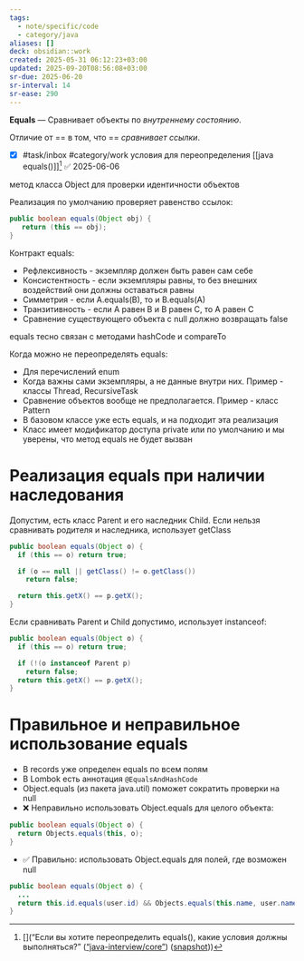 ```yaml
---
tags:
  - note/specific/code
  - category/java
aliases: []
deck: obsidian::work
created: 2025-05-31 06:12:23+03:00
updated: 2025-09-20T08:56:08+03:00
sr-due: 2025-06-20
sr-interval: 14
sr-ease: 290
---
```


**Equals**
—
Сравнивает объекты по *внутреннему состоянию*.

Отличие от == в том, что == *сравнивает ссылки*.

- [x] #task/inbox #category/work условия для переопределения [[java equals()]][^1] ✅ 2025-06-06

метод класса Object для проверки идентичности объектов

Реализация по умолчанию проверяет равенство ссылок:
```java
public boolean equals(Object obj) {
   return (this == obj);
}

```

Контракт equals:
- Рефлексивность - экземпляр должен быть равен сам себе
- Консистентность - если экземпляры равны, то без внешних воздействий они должны оставаться равны
- Симметрия - если A.equals(B), то и B.equals(A)
- Транзитивность - если А равен В и В равен С, то А равен С
- Сравнение существующего объекта с null должно возвращать false

equals тесно связан с методами hashCode и compareTo

Когда можно не переопределять equals:
- Для перечислений enum
- Когда важны сами экземпляры, а не данные внутри них. Пример - классы Thread, RecursiveTask
- Сравнение объектов вообще не предполагается. Пример - класс Pattern
- В базовом классе уже есть equals, и на подходит эта реализация
- Класс имеет модификатор доступа private или по умолчанию и мы уверены, что метод equals не будет вызван

# Реализация equals при наличии наследования

Допустим, есть класс Parent и его наследник Child. Если нельзя сравнивать родителя и наследника, использует getClass
```java
public boolean equals(Object o) {
  if (this == o) return true;

  if (o == null || getClass() != o.getClass()) 
    return false;

  return this.getX() == p.getX();
}

```

Если сравнивать Parent и Child допустимо, использует instanceof:
```java
public boolean equals(Object o) {
  if (this == o) return true;

  if (!(o instanceof Parent p) 
    return false;
  return this.getX() == p.getX();
}

```

# Правильное и неправильное использование equals

- В records уже определен equals по всем полям
- В Lombok есть аннотация `@EqualsAndHashCode`
- Object.equals (из пакета java.util) поможет сократить проверки на null
- ❌ Неправильно использовать Object.equals для целого объекта:
```java
public boolean equals(Object o) {     
  return Objects.equals(this, o); 
}

```
- ✅ Правильно: использовать Object.equals для полей, где возможен null
```java
public boolean equals(Object o) { 
  ...   
  return this.id.equals(user.id) && Objects.equals(this.name, user.name); 
}

```

[^1]: [](“Если вы хотите переопределить equals(), какие условия должны выполняться?” ([“java-interview/core”](zotero://select/library/items/T3X9ZD57)) ([snapshot](zotero://open-pdf/library/items/2GAN5TQF?sel=div%3Anth-child(375)%20%3E%20h2&annotation=9PLJNAL7)))
